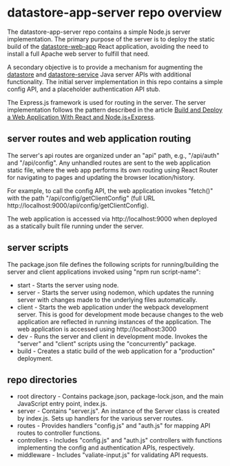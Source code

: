 # datastore-app-server repo overview

The datastore-app-server repo contains a simple Node.js server implementation.  The primary purpose of the server is to deploy the static build of the [datastore-web-app](https://github.com/craigmcchesney/datastore-web-app) React application, avoiding the need to install a full Apache web server to fulfill that need.  

A secondary objective is to provide a mechanism for augmenting the [datastore](https://github.com/osprey-dcs/datastore) and [datastore-service](https://github.com/osprey-dcs/datastore-service) Java server APIs with additional functionality.  The initial server implementation in this repo contains a simple config API, and a placeholder authentication API stub.

The Express.js framework is used for routing in the server.  The server implementation follows the pattern described in the article [Build and Deploy a Web Application With React and Node.js+Express](https://medium.com/geekculture/build-and-deploy-a-web-application-with-react-and-node-js-express-bce2c3cfec32). 

## server routes and web application routing

The server's api routes are organized under an "api" path, e.g., "/api/auth" and "/api/config".  Any unhandled routes are sent to the web application static file, where the web app performs its own routing using React Router for navigating to pages and updating the browser location/history.

For example, to call the config API, the web application invokes "fetch()" with the path "/api/config/getClientConfig" (full URL http://localhost:9000/api/config/getClientConfig).

The web application is accessed via http://localhost:9000 when deployed as a statically built file running under the server.

## server scripts

The package.json file defines the following scripts for running/building the server and client applications invoked using "npm run script-name":

* start - Starts the server using node.
* server - Starts the server using nodemon, which updates the running server with changes made to the underlying files automatically.
* client - Starts the web application under the webpack development server.  This is good for development mode because changes to the web application are reflected in running instances of the application.  The web application is accessed using http://localhost:3000
* dev - Runs the server and client in development mode.  Invokes the "server" and "client" scripts using the "concurrently" package.
* build - Creates a static build of the web application for a "production" deployment.
## repo directories

* root directory - Contains package.json, package-lock.json, and the main JavaScript entry point, index.js.
* server - Contains "server.js".  An instance of the Server class is created by index.js.  Sets up handlers for the various server routes.
* routes - Provides handlers "config.js" and "auth.js" for mapping API routes to controller functions.
* controllers - Includes "config.js" and "auth.js" controllers with functions implementing the config and authentication APIs, respectively.
* middleware - Includes "valiate-input.js" for validating API requests.

